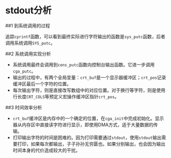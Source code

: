 # stdout分析


##1 到系统调用的过程

追踪`cprintf`函数，可以看到最终实际进行字符输出的函数是`sys_putc`函数，后者调用系统调用`SYS_putc`。

##2 系统调用实现分析

* 系统调用最终会调用到`cons_putc`函数向控制台输出函数。它进一步调用`cga_putc`。
* 输出的过程中，有两个全局变量：`crt_buf`是一个显示器缓冲区；`crt_pos`记录缓冲区最后一个字符的位置。
* 每次输出字符，则是直接改写数组中的对应位置。对于换行等字符，则是使用行长度`CRT_COLS`等预定义宏操作缓冲区指针`crt_pos`。

##3 时间效率分析

* `crt_buf`缓冲区是内存中的一个确定的位置，在`cga_init`中完成初始化。显示器从内存区中直接读字符进行显示，即使用DMA方式，适于大量数据的传输。
* 打印输出字符的时间是困难的。因为打印需要通过`stdout`，使用`stdout`输出需要打印，如果每次都输出，子子孙孙无穷匮也。如果分别输出，也会因为输出时间本身的代价造成较大的干扰。

